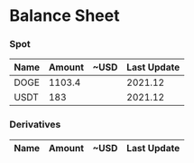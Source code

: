 # Balance Sheet

### Spot

|Name|Amount|~USD|Last Update|
|---|---|---|---|
|DOGE|1103.4||2021.12|
|USDT|183||2021.12|

### Derivatives

|Name|Amount|~USD|Last Update|
|---|---|---|---|

